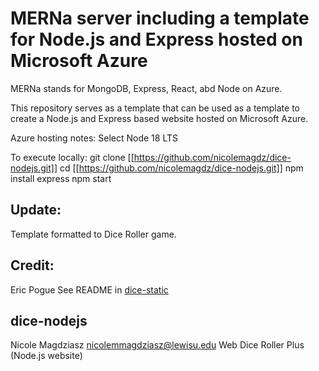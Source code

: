 # MERNa server including a template for Node.js and Express hosted on Microsoft Azure
MERNa stands for MongoDB, Express, React, abd Node on Azure. 

This repository serves as a template that can be used as a template to create a Node.js and Express based website hosted 
on Microsoft Azure.

Azure hosting notes:
Select Node 18 LTS

To execute locally:
git clone [[https://github.com/nicolemagdz/dice-nodejs.git]]
cd [[https://github.com/nicolemagdz/dice-nodejs.git]]
npm install express
npm start

## Update:
Template formatted to Dice Roller game.

## Credit:
Eric Pogue
See README in [dice-static](https://github.com/nicolemagdz/dice-static.git)

## dice-nodejs
Nicole Magdziasz
[nicolemmagdziasz@lewisu.edu](mailto:nicolemmagdziasz@lewisu.edu)
Web Dice Roller Plus (Node.js website)